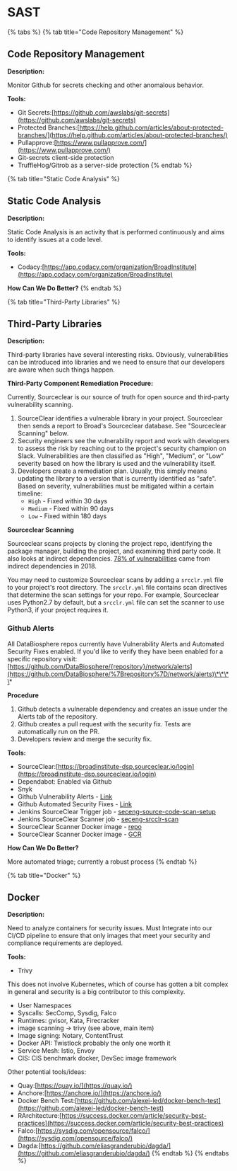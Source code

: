 # SAST

{% tabs %}
{% tab title="Code Repository Management" %}
## Code Repository Management

**Description:**

Monitor Github for secrets checking and other anomalous behavior.

**Tools:**

* Git Secrets:[https://github.com/awslabs/git-secrets](https://github.com/awslabs/git-secrets)
* Protected Branches:[https://help.github.com/articles/about-protected-branches/](https://help.github.com/articles/about-protected-branches/)
* Pullapprove:[https://www.pullapprove.com/](https://www.pullapprove.com/)
* Git-secrets client-side protection
* TruffleHog/Gitrob as a server-side protection 
{% endtab %}

{% tab title="Static Code Analysis" %}
## Static Code Analysis

**Description:**

Static Code Analysis is an activity that is performed continuously and aims to identify issues at a code level.

**Tools:**

* Codacy:[https://app.codacy.com/organization/BroadInstitute](https://app.codacy.com/organization/BroadInstitute)

**How Can We Do Better?**
{% endtab %}

{% tab title="Third-Party Libraries" %}
## Third-Party Libraries

**Description:**

Third-party libraries have several interesting risks. Obviously, vulnerabilities can be introduced into libraries and we need to ensure that our developers are aware when such things happen.

**Third-Party Component Remediation Procedure:**

Currently, Sourceclear is our source of truth for open source and third-party vulnerability scanning.

1. SourceClear identifies a vulnerable library in your project. Sourceclear then sends a report to Broad's Sourceclear database. See "Sourceclear Scanning" below. 
2. Security engineers see the vulnerability report and work with developers to assess the risk by reaching out to the project's security champion on Slack. Vulnerabilities are then classified as "High", "Medium", or "Low" severity based on how the library is used and the vulnerability itself. 
3. Developers create a remediation plan. Usually, this simply means updating the library to a version that is currently identified as "safe". Based on severity, vulnerabilities must be mitigated within a certain timeline:
   * `High` - Fixed within 30 days
   * `Medium` - Fixed within 90 days
   * `Low` - Fixed within 180 days

**Sourceclear Scanning**

Sourceclear scans projects by cloning the project repo, identifying the package manager, building the project, and examining third party code. It also looks at indirect dependencies. [78% of vulnerabilities](https://snyk.io/blog/78-of-vulnerabilities-are-found-in-indirect-dependencies-making-remediation-complex/) came from indirect dependencies in 2018.

You may need to customize Sourceclear scans by adding a `srcclr.yml` file to your project's root directory. The `srcclr.yml` file contains scan directives that determine the scan settings for your repo. For example, Sourceclear uses Python2.7 by default, but a `srcclr.yml` file can set the scanner to use Python3, if your project requires it.

### **Github Alerts**

All DataBiosphere repos currently have Vulnerability Alerts and Automated Security Fixes enabled. If you'd like to verify they have been enabled for a specific repository visit:   [https://github.com/DataBiosphere/{repository}/network/alerts](https://github.com/DataBiosphere/%7Brepository%7D/network/alerts)\*\*\*\*

**Procedure**

1. Github detects a vulnerable dependency and creates an issue under the Alerts tab of the repository. 
2. Github creates a pull request with the security fix. Tests are automatically run on the PR.
3. Developers review and merge the security fix.

**Tools:**

* SourceClear:[https://broadinstitute-dsp.sourceclear.io/login](https://broadinstitute-dsp.sourceclear.io/login)
* Dependabot: Enabled via Github
* Snyk
* Github Vulnerability Alerts - [Link](https://help.github.com/en/github/managing-security-vulnerabilities/viewing-and-updating-vulnerable-dependencies-in-your-repository)
* Github Automated Security Fixes - [Link](https://help.github.com/en/github/managing-security-vulnerabilities/configuring-automated-security-updates)
* Jenkins SourceClear Trigger job - [seceng-source-code-scan-setup](https://fc-jenkins.dsp-techops.broadinstitute.org/view/Security%20Scans/job/seceng-source-code-scan-setup/)
* Jenkins SourceClear Scanner job - [seceng-srcclr-scan](https://fc-jenkins.dsp-techops.broadinstitute.org/view/Security%20Scans/job/seceng-srcclr-scan/)
* SourceClear Scanner Docker image - [repo](https://github.com/broadinstitute/sourceclear-scanner-docker)
* SourceClear Scanner Docker image - [GCR](https://console.cloud.google.com/gcr/images/dsp-appsec-dev/US/srcclr_scanner?project=dsp-appsec-dev&organizationId=548622027621&gcrImageListsize=30)

**How Can We Do Better?**

More automated triage; currently a robust process
{% endtab %}

{% tab title="Docker" %}
## Docker

**Description:**

Need to analyze containers for security issues. Must Integrate into our CI/CD pipeline to ensure that only images that meet your security and compliance requirements are deployed.

**Tools:**

* Trivy

This does not involve Kubernetes, which of course has gotten a bit complex in general and security is a big contributor to this complexity.

* User Namespaces
* Syscalls: SecComp, Sysdig, Falco 
* Runtimes: gvisor, Kata, Firecracker
* image scanning → trivy \(see above, main item\)
* Image signing: Notary, ContentTrust
* Docker API: Twistlock probably the only one worth it
* Service Mesh: Istio, Envoy
* CIS: CIS benchmark docker, DevSec image framework

Other potential tools/ideas:

* Quay:[https://quay.io/](https://quay.io/)
* Anchore:[https://anchore.io/](https://anchore.io/)
* Docker Bench Test:[https://github.com/alexei-led/docker-bench-test](https://github.com/alexei-led/docker-bench-test)
* RArchitecture:[https://success.docker.com/article/security-best-practices](https://success.docker.com/article/security-best-practices)
* Falco:[https://sysdig.com/opensource/falco/](https://sysdig.com/opensource/falco/)
* Dagda:[https://github.com/eliasgranderubio/dagda/](https://github.com/eliasgranderubio/dagda/)
{% endtab %}
{% endtabs %}

